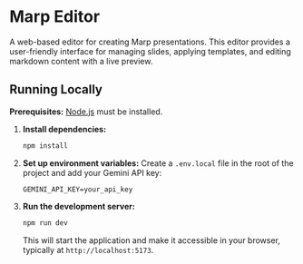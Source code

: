 # Marp Editor

A web-based editor for creating Marp presentations. This editor provides a user-friendly interface for managing slides, applying templates, and editing markdown content with a live preview.

## Running Locally

**Prerequisites:** [Node.js](https://nodejs.org/) must be installed.

1.  **Install dependencies:**
    ```bash
    npm install
    ```
2.  **Set up environment variables:**
    Create a `.env.local` file in the root of the project and add your Gemini API key:
    ```
    GEMINI_API_KEY=your_api_key
    ```
3.  **Run the development server:**
    ```bash
    npm run dev
    ```
    This will start the application and make it accessible in your browser, typically at `http://localhost:5173`.